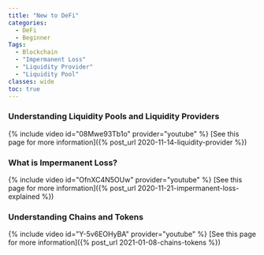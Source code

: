 ```yaml
---
title: "New to DeFi"
categories:
  - DeFi  
  - Beginner
Tags:
  - Blockchain
  - "Impermanent Loss"
  - "Liquidity Provider"
  - "Liquidity Pool"
classes: wide
toc: true
---
```


### Understanding Liquidity Pools and Liquidity Providers
{% include video id="08Mwe93Tb1o" provider="youtube" %}
[See this page for more information]({% post_url 2020-11-14-liquidity-provider %})

### What is Impermanent Loss?
{% include video id="OfnXC4N5OUw" provider="youtube" %}
[See this page for more information]({% post_url 2020-11-21-impermanent-loss-explained %})

###  Understanding Chains and Tokens
{% include video id="Y-5v6EOHyBA" provider="youtube" %}
[See this page for more information]({% post_url 2021-01-08-chains-tokens %})
